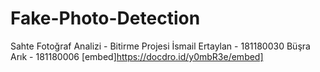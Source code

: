 # Fake-Photo-Detection
Sahte Fotoğraf Analizi - Bitirme Projesi
İsmail Ertaylan - 181180030
Büşra Arık - 181180006
[embed]https://docdro.id/y0mbR3e/embed]
